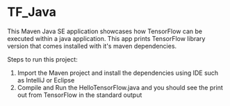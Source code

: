 # TF_Java

This Maven Java SE application showcases how TensorFlow can be executed within a java application. 
This app prints TensorFlow library version that comes installed with it's maven dependencies.

Steps to run this project:

1. Import the Maven project and install the dependencies using IDE such as IntelliJ or Eclipse
2. Compile and Run the HelloTensorFlow.java and you should see the print out from TensorFlow in the standard output
